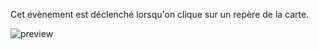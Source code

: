 Cet évènement est déclenché lorsqu'on clique sur un repère de la carte.

![preview](/images/mapbox/events/markerClick-fr.png)